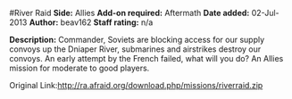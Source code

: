 #River Raid
**Side:** Allies
**Add-on required:** Aftermath
**Date added:** 02-Jul-2013
**Author:** beav162
**Staff rating:** n/a

**Description:** Commander, Soviets are blocking access for our supply convoys up the Dniaper River, submarines and airstrikes destroy our convoys. An early attempt by the French failed, what will you do? An Allies mission for moderate to good players.

Original Link:http://ra.afraid.org/download.php/missions/riverraid.zip
